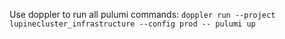 Use doppler to run all pulumi commands:
`doppler run --project lupinecluster_infrastructure --config prod -- pulumi up`
